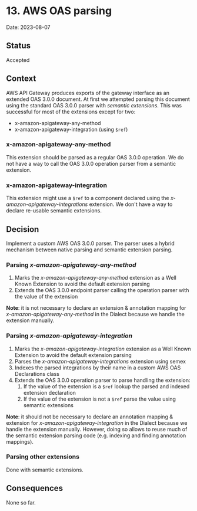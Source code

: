 # 13. AWS OAS parsing

Date: 2023-08-07

## Status

Accepted

## Context

AWS API Gateway produces exports of the gateway interface as an extended OAS 3.0.0 document. At first we attempted 
parsing this document using the standard OAS 3.0.0 parser with _semantic extensions_. This was successful for most of 
the extensions except for two:
* x-amazon-apigateway-any-method
* x-amazon-apigateway-integration (using `$ref`)


### x-amazon-apigateway-any-method
This extension should be parsed as a regular OAS 3.0.0 operation. We do not have a way to call the OAS 3.0.0 
operation parser from a semantic extension.

### x-amazon-apigateway-integration
This extension might use a `$ref` to a component declared using the _x-amazon-apigateway-integrations_ extension. 
We don't have a way to declare re-usable semantic extensions.

## Decision

Implement a custom AWS OAS 3.0.0 parser. The parser uses a hybrid mechanism between native parsing and semantic extension
parsing.

### Parsing _x-amazon-apigateway-any-method_
1. Marks the _x-amazon-apigateway-any-method_ extension as a Well Known Extension to avoid the default extension parsing
2. Extends the OAS 3.0.0 endpoint parser calling the operation parser with the value of the extension

**Note**: it is not necessary to declare an extension & annotation mapping for _x-amazon-apigateway-any-method_ in the 
Dialect because we handle the extension manually.

### Parsing _x-amazon-apigateway-integration_
1. Marks the _x-amazon-apigateway-integration_ extension as a Well Known Extension to avoid the default extension parsing
2. Parses the _x-amazon-apigateway-integrations_ extension using semex
3. Indexes the parsed integrations by their name in a custom AWS OAS Declarations class
4. Extends the OAS 3.0.0 operation parser to parse handling the extension:
   1. If the value of the extension is a `$ref` lookup the parsed and indexed extension declaration
   2. If the value of the extension is not a `$ref` parse the value using semantic extensions

**Note**: it should not be necessary to declare an annotation mapping & extension for _x-amazon-apigateway-integration_ 
in the Dialect because we handle the extension manually. However, doing so allows to reuse much of the semantic
extension parsing code (e.g. indexing and finding annotation mappings). 

### Parsing other extensions

Done with semantic extensions.

## Consequences

None so far.